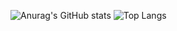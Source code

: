 ![Anurag's GitHub stats](https://github-readme-stats.vercel.app/api?username=anitatabaczka&show_icons=true&theme=default)
![Top Langs](https://github-readme-stats.vercel.app/api/top-langs/?username=anitatabaczka&layout=demo)
